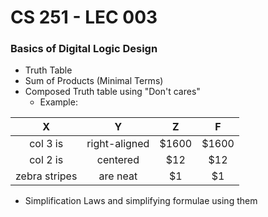 # CS 251 - LEC 003
### Basics of Digital Logic Design
- Truth Table
- Sum of Products (Minimal Terms)
- Composed Truth table using "Don't cares"
  - Example:

|X     |Y    |Z    |F     |
|:---: |:---:|:---:| :---:|
| col 3 is      | right-aligned | $1600 | $1600 |
| col 2 is      | centered      |   $12 |   $12 |
| zebra stripes | are neat      |    $1 |    $1 |

- Simplification Laws and simplifying formulae using them

<!--stackedit_data:
eyJoaXN0b3J5IjpbLTEzMDU5MDkyMzcsLTE0NTg5Mjc3MjQsMT
E2Mjc3MDExNCw1NjM0ODA5OF19
-->